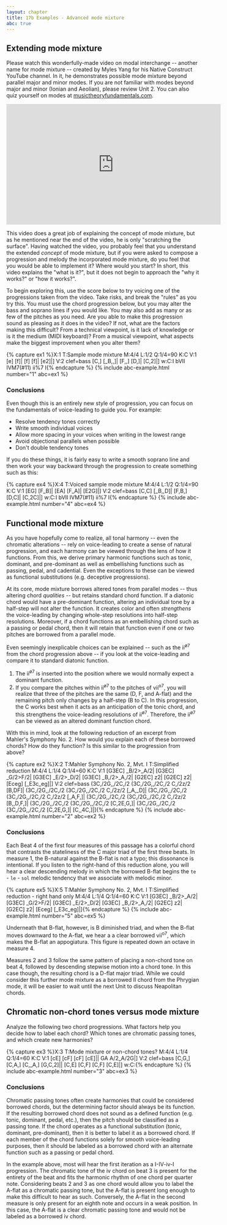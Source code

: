 ```yaml
---
layout: chapter
title: 17b Examples - Advanced mode mixture
abc: true
---
```


## Extending mode mixture

Please watch this wonderfully-made video on modal interchange -- another name for mode mixture -- created by Myles Yang for his Native Construct YouTube channel. In it, he demonstrates possible mode mixture beyond parallel major and minor modes. If you are not familiar with modes beyond major and minor (Ionian and Aeolian), please review Unit 2. You can also quiz yourself on modes at [musictheoryfundamentals.com](http://musictheoryfundamentals.com/MusicTheory/modes.php).

<iframe width="560" height="315" src="https://www.youtube.com/embed/1dRA28cdt5c?rel=0" frameborder="0" allow="autoplay; encrypted-media" allowfullscreen></iframe>

This video does a great job of explaining the concept of mode mixture, but as he mentioned near the end of the video, he is only "scratching the surface". Having watched the video, you probably feel that you understand the extended *concept* of mode mixture, but if you were asked to compose a progression and melody the incorporated mode mixture, do you feel that you would be able to implement it? Where would you start? In short, this video explains the "what is it?", but it does not begin to approach the "why it works?" or "how it works?".

To begin exploring this, use the score below to try voicing one of the progressions taken from the video. Take risks, and break the "rules" as you try this. You must use the chord progression below, but you may alter the bass and soprano lines if you would like. You may also add as many or as few of the pitches as you need. Are you able to make this progression sound as pleasing as it does in the video? If not, what are the factors making this difficult? From a technical viewpoint, is it lack of knowledge or is it the medium (MIDI keyboard)? From a musical viewpoint, what aspects make the biggest improvement when you alter them?

{% capture ex1 %}X:1
T:Sample mode mixture
M:4/4
L:1/2
Q:1/4=90
K:C
V:1
[e] [f]| [f] [f]| [e2]|]
V:2 clef=bass
[C,] [_B,,]| [F,,] [D,]| [C,2]|]
w:C:I bVII IVM7(#11) ii%7 I{% endcapture %}
{% include abc-example.html number="1" abc=ex1 %}

### Conclusions

Even though this is an entirely new style of progression, you can focus on the fundamentals of voice-leading to guide you. For example:
- Resolve tendency tones correctly
- Write smooth individual voices
- Allow more spacing in your voices when writing in the lowest range
- Avoid objectional parallels when possible
- Don't double tendency tones

If you do these things, it is fairly easy to write a smooth soprano line and then work your way backward through the progression to create something such as this:

{% capture ex4 %}X:4
T:Voiced sample mode mixture
M:4/4
L:1/2
Q:1/4=90
K:C
V:1
[EG] [F_B]| [EA] [F_A]| [E2G]|]
V:2 clef=bass
[C,C] [_B,,D]| [F,B,] [D,C]| [C,2C]|]
w:C:I bVII IVM7(#11) ii%7 I{% endcapture %}
{% include abc-example.html number="4" abc=ex4 %}

## Functional mode mixture

As you have hopefully come to realize, all tonal harmony -- even the chromatic alterations -- rely on voice-leading to create a sense of natural progression, and each harmony can be viewed through the lens of how it functions. From this, we derive primary harmonic functions such as tonic, dominant, and pre-dominant as well as embellishing functions such as passing, pedal, and cadential. Even the exceptions to these can be viewed as functional substitutions (e.g. deceptive progressions).

At its core, mode mixture borrows altered tones from parallel modes -- thus altering chord *qualities* -- but retains standard chord function. If a diatonic chord would have a pre-dominant function, altering an individual tone by a half-step will not alter the function. It creates color and often *strengthens* the voice-leading by changing whole-step resolutions into half-step resolutions. Moreover, if a chord functions as an embellishing chord such as a passing or pedal chord, then it will retain that function even if one or two pitches are borrowed from a parallel mode. 

Even seemingly inexplicable choices can be explained -- such as the ii<sup>&oslash;7</sup> from the chord progression above -- if you look at the voice-leading and compare it to standard diatonic function.
1. The ii<sup>&oslash;7</sup> is inserted into the position where we would normally expect a dominant function.
2. If you compare the pitches within ii<sup>&oslash;7</sup> to the pitches of vii<sup>o7</sup>, you will realize that three of the pitches are the same (D, F, and A-flat) and the remaining pitch only changes by a half-step (B to C). In this progression, the C works best when it acts as an anticipation of the tonic chord, and this strengthens the voice-leading resolutions of ii<sup>&oslash;7</sup>. Therefore, the ii<sup>&oslash;7</sup> can be viewed as an altered dominant function chord.

With this in mind, look at the following reduction of an excerpt from Mahler's Symphony No. 2. How would you explain each of these borrowed chords? How do they function? Is this similar to the progression from above?

{% capture ex2 %}X:2
T:Mahler Symphony No. 2, Mvt. I
T:Simplified reduction
M:4/4
L:1/4
Q:1/4=60
K:C
V:1
[G3EC] _B/2>_A/2| [G3EC] _G/2>F/2| [G3EC] _E/2>_D/2|
[G3EC] _B,/2>_A,/2| [G2EC] z2| [G2EC] z2| [Eceg] [_E3c_eg]|]
V:2 clef=bass
(3C,/2G,,/2C,/2 (3C,/2G,,/2C,/2 C,/2z/2 [B,DF]| (3C,/2G,,/2C,/2 (3C,/2G,,/2C,/2 C,/2z/2 [_A,_D]| (3C,/2G,,/2C,/2 (3C,/2G,,/2C,/2 C,/2z/2 [_A,F,]|
(3C,/2G,,/2C,/2 (3C,/2G,,/2C,/2 C,/2z/2 [B,,D,F,]| (3C,/2G,,/2C,/2 (3C,/2G,,/2C,/2 [C,2E,G,]| (3C,/2G,,/2C,/2 (3C,/2G,,/2C,/2 [C,2E,G,]| [C,,4C,]|]{% endcapture %}
{% include abc-example.html number="2" abc=ex2 %}

### Conclusions

Each Beat 4 of the first four measures of this passage has a colorful chord that contrasts the stateliness of the C major triad of the first three beats. In measure 1, the B-natural against the B-flat is not a typo; this dissonance is intentional. If you listen to the right-hand of this reduction alone, you will hear a clear descending melody in which the borrowed B-flat begins the `te` - `le` - `sol` melodic tendency that we associate with melodic minor.

{% capture ex5 %}X:5
T:Mahler Symphony No. 2, Mvt. I
T:Simplified reduction - right hand only
M:4/4
L:1/4
Q:1/4=60
K:C
V:1
[G3EC] _B/2>_A/2| [G3EC] _G/2>F/2| [G3EC] _E/2>_D/2|
[G3EC] _B,/2>_A,/2| [G2EC] z2| [G2EC] z2| [Eceg] [_E3c_eg]|]{% endcapture %}
{% include abc-example.html number="5" abc=ex5 %}

Underneath that B-flat, however, is B diminished triad, and when the B-flat moves downward to the A-flat, we hear a a clear borrowed vii<sup>o7</sup>, which makes the B-flat an appogiatura. This figure is repeated down an octave in measure 4.

Measures 2 and 3 follow the same pattern of placing a non-chord tone on beat 4, followed by descending stepwise motion into a chord tone. In this case though, the resulting chord is a D-flat major triad. While we could consider this further mode mixture as a borrowed II chord from the Phrygian mode, it will be easier to wait until the next Unit to discuss Neapolitan chords.

## Chromatic non-chord tones versus mode mixture

Analyze the following two chord progressions. What factors help you decide how to label each chord? Which tones are chromatic passing tones, and which create new harmonies?

{% capture ex3 %}X:3
T:Mode mixture or non-chord tones?
M:4/4
L:1/4
Q:1/4=60
K:C
V:1
[cE] [cF] [cF] [cE]|| 
GA A/2_A/2G|]
V:2 clef=bass
[C,G,] [C,A,] [C,_A,] [G,C,2]|| 
[C,E] [C,F] [C,F] [C,E]|]
w:C:{% endcapture %}
{% include abc-example.html number="3" abc=ex3 %}

### Conclusions

Chromatic passing tones often create harmonies that could be considered borrowed chords, but the determining factor should always be its function. If the resulting borrowed chord does not sound as a defined function (e.g. tonic, dominant, pedal, etc.), then the pitch should be classified as a passing tone. If the chord operates as a functional substitution (tonic, dominant, pre-dominant), then it is better to label it as a borrowed chord. If each member of the chord functions solely for smooth voice-leading purposes, then it should be labeled as a borrowed chord with an alternate function such as a passing or pedal chord.

In the example above, most will hear the first iteration as a I-IV-iv-I progression. The chromatic tone of the iv chord on beat 3 is present for the entirety of the beat and fits the harmonic rhythm of one chord per quarter note. Considering beats 2 and 3 as one chord would allow you to label the A-flat as a chromatic passing tone, but the A-flat is present long enough to make this difficult to hear as such. Conversely, the A-flat in the second measure is only present for an eighth note and occurs in a weak position. In this case, the A-flat is a clear chromatic passing tone and would not be labeled as a borrowed iv chord.